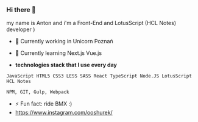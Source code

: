 ### Hi there 👋 

my name is Anton and i'm a Front-End and LotusScript (HCL Notes) developer )

- 🔭 Currently working in Unicorn Poznań
- 🌱 Currently learning Next.js Vue.js

- **technologies stack that I use every day**

```JavaScript HTML5 CSS3 LESS SASS React TypeScript Node.JS LotusScript HCL Notes```

```NPM, GIT, Gulp, Webpack```

- ⚡ Fun fact: ride BMX :)
- https://www.instagram.com/ooshurek/
